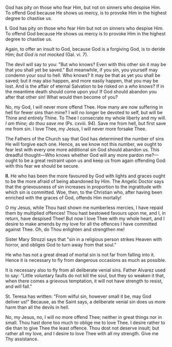 
God has pity on those who fear Him, but not on sinners who despise Him. To offend God because He shows us mercy, is to provoke Him in the highest degree to chastise us.

**I\.** God has pity on those who fear Him but not on sinners who despise Him. To offend God because He shows us mercy is to provoke Him in the highest degree to chastise us.

Again, to offer an insult to God, because God is a forgiving God, is to deride Him; *but God is not mocked* (Gal. vi. 7).

The devil will say to you: \"But who knows? Even with this other sin it may be that you shall yet be saved.\" But meanwhile, if you sin, you yourself may condemn your soul to hell. Who knows? It may be that as yet you shall be saved; but it may also happen, and more easily happen, that you may be lost. And is the affair of eternal Salvation to be risked on a *who knows*? If in the meantime death should come upon you! If God should abandon you after that other sin! What would then become of you?

No, my God, I will never more offend Thee. How many are now suffering in hell for fewer sins than mine? I will no longer be devoted to self, but will be Thine and entirely Thine. To Thee I consecrate my whole liberty and my will. *I am thine; do thou save me* (Ps. cxviii. 94). Save me from hell, but first save me from sin. I love Thee, my Jesus, I will never more forsake Thee.

The Fathers of the Church say that God has determined the number of sins He will forgive each one. Hence, as we know not this number, we ought to fear lest with every one more additional sin God should abandon us. This dreadful thought—Who knows whether God will any more pardon me?—ought to be a great restraint upon us and keep us from again offending God: with this fear we should be secure.

**II\.** He who has been the more favoured by God with lights and graces ought to be the more afraid of being abandoned by Him. The Angelic Doctor says that the grievousness of sin increases in proportion to the ingratitude with which sin is committed. Woe, then, to the Christian who, after having been enriched with the graces of God, offends Him mortally!

O my Jesus, while Thou hast shown me numberless mercies, I have repaid them by multiplied offences! Thou hast bestowed favours upon me, and I, in return, have despised Thee! But now I love Thee with my whole heart, and I desire to make amends by my love for all the offences I have committed against Thee. Oh, do Thou enlighten and strengthen me!

Sister Mary Strozzi says that \"sin in a religious person strikes Heaven with horror, and obliges God to turn away from that soul.\"

He who has not a great dread of mortal sin is not far from falling into it. Hence it is necessary to fly from dangerous occasions as much as possible.

It is necessary also to fly from all deliberate venial sins. Father Alvarez used to say: \"Little voluntary faults do not kill the soul, but they so weaken it that, when there comes a grievous temptation, it will not have strength to resist, and will fall.\"

St. Teresa has written: \"From wilful sin, however small it be, may God deliver us!\" Because, as the Saint says, a deliberate venial sin does us more harm than all the devils in hell.

No, my Jesus, no, I will no more offend Thee; neither in great things nor in small. Thou hast done too much to oblige me to love Thee. I desire rather to die than to give Thee the least offence. Thou dost not deserve insult; but rather all my love, and I desire to love Thee with all my strength. Give me Thy assistance.

